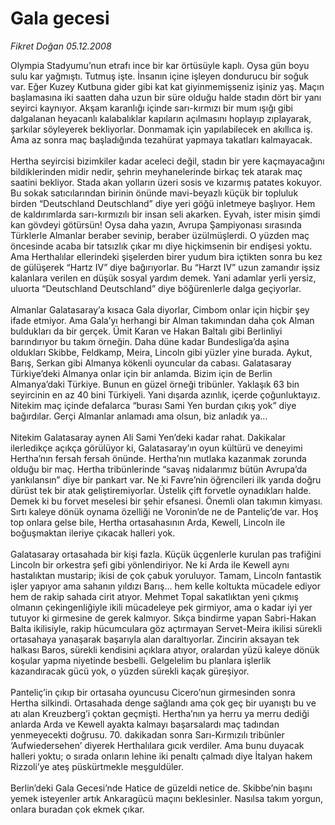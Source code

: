 # Gala gecesi

*Fikret Doğan 05.12.2008*

<div class="taraf_structure_2col_1zq">
<div class="margen_n">



 <p>Olympia Stadyumu’nun etrafı ince bir kar örtüsüyle kaplı. Oysa gün boyu sulu kar yağmıştı. Tutmuş işte. İnsanın içine işleyen dondurucu bir soğuk var. Eğer Kuzey Kutbuna gider gibi kat kat giyinmemişseniz işiniz yaş. Maçın başlamasına iki saatten daha uzun bir süre olduğu halde stadın dört bir yanı seyirci kaynıyor. Akşam karanlığı içinde sarı-kırmızı bir mum ışığı gibi dalgalanan heyacanlı kalabalıklar kapıların açılmasını hoplayıp zıplayarak, şarkılar söyleyerek bekliyorlar. Donmamak için yapılabilecek en akıllıca iş. Ama az sonra maç başladığında tezahürat yapmaya takatları kalmayacak. <br/><br/>Hertha seyircisi bizimkiler kadar aceleci değil, stadın bir yere kaçmayacağını bildiklerinden midir nedir, şehrin meyhanelerinde birkaç tek atarak maç saatini bekliyor. Stada akan yolların üzeri sosis ve kızarmış patates kokuyor. Bu sokak satıcılarından birinin önünde mavi-beyazlı küçük bir topluluk birden “Deutschland Deutschland” diye yeri göğü inletmeye başlıyor. Hem de kaldırımlarda sarı-kırmızılı bir insan seli akarken. Eyvah, ister misin şimdi kan gövdeyi götürsün! Oysa daha yazın, Avrupa Şampiyonası sırasında Türklerle Almanlar beraber sevinip, beraber üzülmüşlerdi. O yüzden maç öncesinde acaba bir tatsızlık çıkar mı diye hiçkimsenin bir endişesi yoktu. Ama Herthalılar ellerindeki şişelerden birer yudum bira içtikten sonra bu kez de gülüşerek “Hartz IV” diye bağırıyorlar. Bu “Harzt IV” uzun zamandır işsiz kalanlara verilen en düşük sosyal yardım demek. Yani adamlar yerli yersiz, uluorta “Deutschland Deutschland” diye böğürenlerle dalga geçiyorlar. <br/><br/>Almanlar Galatasaray’a kısaca Gala diyorlar, Cimbom onlar için hiçbir şey ifade etmiyor. Ama Gala’yı herhangi bir Alman takımından daha çok Alman buldukları da bir gerçek. Ümit Karan ve Hakan Baltalı gibi Berlinliyi barındırıyor bu takım örneğin. Daha düne kadar Bundesliga’da aşina oldukları Skibbe, Feldkamp, Meira, Lincoln gibi yüzler yine burada. Aykut, Barış, Serkan gibi Almanya kökenli oyuncular da cabası. Galatasaray Türkiye’deki Almanya onlar için bir anlamda. Bizim için de Berlin Almanya’daki Türkiye. Bunun en güzel örneği tribünler. Yaklaşık 63 bin seyircinin en az 40 bini Türkiyeli. Yani dışarda azınlık, içerde çoğunluktayız. Nitekim maç içinde defalarca “burası Sami Yen burdan çıkış yok” diye bağırdılar. Gerçi Almanlar anlamadı ama olsun, biz anladık ya... <br/><br/>Nitekim Galatasaray aynen Ali Sami Yen’deki kadar rahat. Dakikalar ilerledikçe açıkça görülüyor ki, Galatasaray’ın oyun kültürü ve deneyimi Hertha’nın fersah fersah önünde. Hertha’nın mutlaka kazanmak zorunda olduğu bir maç. Hertha tribünlerinde “savaş nidalarımız bütün Avrupa’da yankılansın” diye bir pankart var. Ne ki Favre’nin öğrencileri ilk yarıda doğru dürüst tek bir atak geliştiremiyorlar. Üstelik çift forvetle oynadıkları halde. Demek ki bu forvet meselesi bir şehir efsanesi. Önemli olan takımın kimyası. Sırtı kaleye dönük oynama özelliği ne Voronin’de ne de Panteliç’de var. Hoş top onlara gelse bile, Hertha ortasahasının Arda, Kewell, Lincoln ile boğuşmaktan ileriye çıkacak halleri yok. <br/><br/>Galatasaray ortasahada bir kişi fazla. Küçük üçgenlerle kurulan pas trafiğini Lincoln bir orkestra şefi gibi yönlendiriyor. Ne ki Arda ile Kewell aynı hastalıktan mustarip; ikisi de çok çabuk yoruluyor. Tamam, Lincoln fantastik işler yapıyor ama sahanın yıldızı Barış... hem kelle koltukta mücadele ediyor hem de rakip sahada cirit atıyor. Mehmet Topal sakatlıktan yeni çıkmış olmanın çekingenliğiyle ikili mücadeleye pek girmiyor, ama o kadar iyi yer tutuyor ki girmesine de gerek kalmıyor. Sıkça bindirme yapan Sabri-Hakan Balta ikilisiyle, rakip hücumculara göz açtırmayan Servet-Meira ikilisi sürekli ortasahaya yanaşarak başarıyla alan daraltıyorlar. Zincirin aksayan tek halkası Baros, sürekli kendisini açıklara atıyor, oralardan yüzü kaleye dönük koşular yapma niyetinde besbelli. Gelgelelim bu planlara işlerlik kazandıracak gücü yok, o yüzden sürekli kaçak güreşiyor. <br/><br/>Panteliç’in çıkıp bir ortasaha oyuncusu Cicero’nun girmesinden sonra Hertha silkindi. Ortasahada denge sağlandı ama çok geç bir uyanıştı bu ve atı alan Kreuzberg’i çoktan geçmişti. Hertha’nın ya herru ya merru dediği anlarda Arda ve Kewell ayakta kalmayı başarsalardı maç tadından yenmeyecekti doğrusu. 70. dakikadan sonra Sarı-Kırmızılı tribünler ‘Aufwiedersehen’ diyerek Herthalılara gıcık verdiler. Ama bunu duyacak halleri yoktu; o sırada onların lehine iki penaltı çalmadı diye İtalyan hakem Rizzoli’ye ateş püskürtmekle meşguldüler. <br/><br/>Berlin’deki Gala Gecesi’nde Hatice de güzeldi netice de. Skibbe’nin başını yemek isteyenler artık Ankaragücü maçını beklesinler. Nasılsa takım yorgun, onlara buradan çok ekmek çıkar.</p>

<br/>


<div id="taraf_not">
</div>

</div>


</div>
